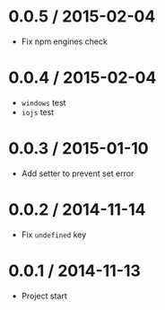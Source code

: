 0.0.5 / 2015-02-04
==================

  * Fix npm engines check

0.0.4 / 2015-02-04
==================

  * `windows` test
  * `iojs` test

0.0.3 / 2015-01-10
==================

  * Add setter to prevent set error

0.0.2 / 2014-11-14
==================

  * Fix `undefined` key

0.0.1 / 2014-11-13
==================

  * Project start
